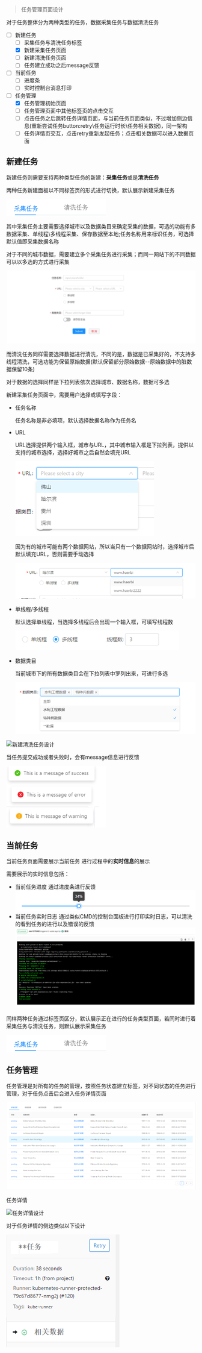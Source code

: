 > 任务管理页面设计

对于任务整体分为两种类型的任务，数据采集任务与数据清洗任务

- [ ] 新建任务
  - [ ] 采集任务与清洗任务标签
  - [x] 新建采集任务页面
  - [ ] 新建清洗任务页面 
  - [ ] 任务建立成功之后message反馈
- [ ] 当前任务
  - [ ] 进度条
  - [ ] 实时控制台消息打印
- [ ] 任务管理
  - [x] 任务管理初始页面
  - [ ] 任务管理页面中其他标签页的点击交互
  - [ ] 点击任务之后跳转任务详情页面，与当前任务页面类似，不过增加侧边信息(重新尝试任务button:retry\任务运行时长\任务相关数据)，同一架构 
  - [ ] 任务详情页交互，点击retry重新发起任务；点击相关数据可以进入数据页面

## 新建任务

新建任务则需要支持两种类型任务的新建：**采集任务**或是**清洗任务**

两种任务新建面板以不同标签页的形式进行切换，默认展示新建采集任务

![新建任务标签设计](./images/新建任务标签.png) 

其中采集任务主要需要选择城市以及数据类目来确定采集的数据，可选的功能有多数据采集、单线程\多线程采集、保存数据至本地;任务名称用来标识任务，可选择默认值即采集数据名称

对于不同的城市数据，需要建立多个采集任务进行采集；而同一网站下的不同数据可以以多选的方式进行采集

![新建采集任务设计](./images/新建任务.png)

而清洗任务同样需要选择数据进行清洗，不同的是，数据是已采集好的，不支持多线程清洗，可选功能为保留原始数据(默认保留部分原始数据--原始数据中的脏数据保留10条)

对于数据的选择同样是下拉列表依次选择城市、数据名称，数据可多选

新建采集任务页面中，需要用户选择或填写字段：

- 任务名称  

  任务名称是非必填项，默认选择数据名称作为任务名

- URL
  
  URL选择提供两个输入框，城市与URL，其中城市输入框是下拉列表，提供以支持的城市选择，选择好城市之后自然会填充URL

  ![城市下拉菜单设计](./images/城市下拉菜单.png)

  因为有的城市可能有两个数据网站，所以当只有一个数据网站时，选择城市后默认填充URL，否则需要手动选择

  ![URL下拉菜单设计](./images/URL下拉菜单.png)

- 单线程/多线程
  
  默认选择单线程，当选择多线程后会出现一个输入框，可填写线程数

  ![线程数输入设计](./images/线程数输入.png)

- 数据类目
  
  当前城市下的所有数据类目会在下拉列表中罗列出来，可进行多选

  ![数据类目选择设计](./images/数据类目选择.png)

![新建清洗任务设计]()


当任务提交成功或者失败时，会有message信息进行反馈

![消息message](./images/消息message.png)

## 当前任务

当前任务页面需要展示当前任务 进行过程中的**实时信息**的展示

需要展示的实时信息包括：
- 当前任务进度 通过进度条进行反馈
    ![任务进度条设计](./images/任务进度条.png)
- 当前任务实时日志 通过类似CMD的控制台面板进行打印实时日志，可以清洗的看到任务的进行以及错误的反馈
    ![任务控制台设计](./images/任务控制台.png)

同样两种任务通过标签页区分，默认展示正在进行的任务类型页面，若同时进行着采集任务与清洗任务，则默认展示采集任务

![新建任务标签设计](./images/新建任务标签.png)


## 任务管理

任务管理是对所有的任务的管理，按照任务状态建立标签，对不同状态的任务进行管理，对于任务点击后会进入任务详情页面

![任务管理设计](./images/任务管理.png)

任务详情

![任务详情设计](./images/任务详情.png)

对于任务详情的侧边类似以下设计

![任务详情侧边设计](./images/任务详情侧边.png)